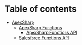 # Table of contents

* [ApexSharp](README.md)
  * [ApexSharp Functions](apexsharp/apexsharp-functions.md)
    * [ApexSharp Functions API](apexsharp/apexsharp-functions/apexsharp-functions-api.md)
  * [Salesforce Functions API](apexsharp/salesforce-functions-api.md)
